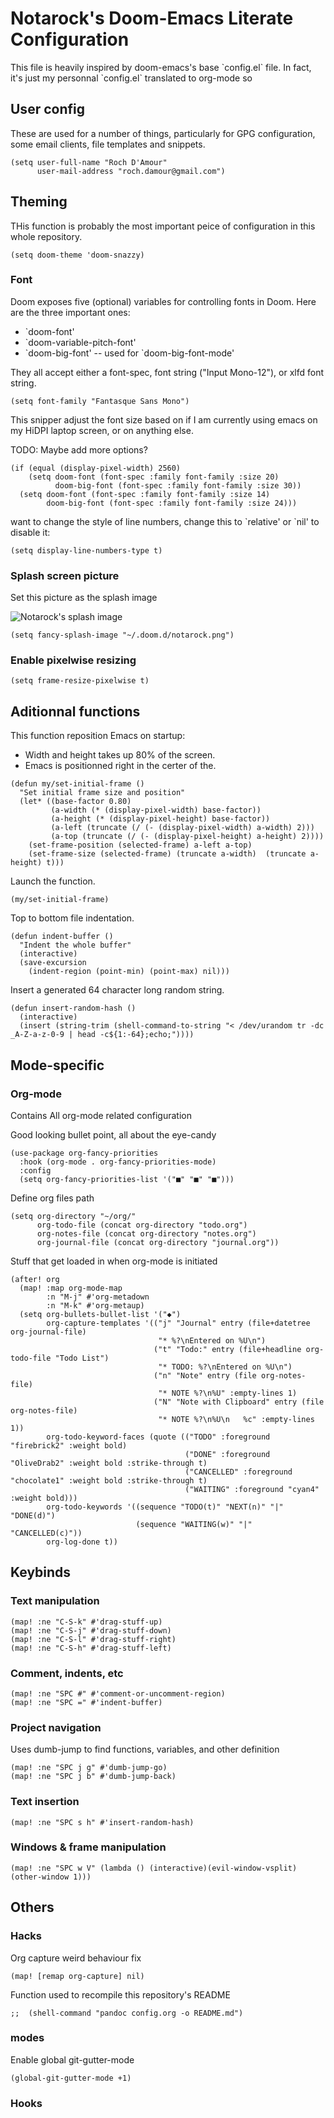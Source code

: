 Notarock\'s Doom-Emacs Literate Configuration
=============================================

This file is heavily inspired by doom-emacs\'s base \`config.el\` file.
In fact, it\'s just my personnal \`config.el\` translated to org-mode so

User config
-----------

These are used for a number of things, particularly for GPG
configuration, some email clients, file templates and snippets.

``` {.commonlisp org-language="emacs-lisp"}
(setq user-full-name "Roch D'Amour"
      user-mail-address "roch.damour@gmail.com")
```

Theming
-------

THis function is probably the most important peice of configuration in
this whole repository.

``` {.commonlisp org-language="emacs-lisp"}
(setq doom-theme 'doom-snazzy)
```

### Font

Doom exposes five (optional) variables for controlling fonts in Doom.
Here are the three important ones:

-   \`doom-font\'
-   \`doom-variable-pitch-font\'
-   \`doom-big-font\' -- used for \`doom-big-font-mode\'

They all accept either a font-spec, font string (\"Input Mono-12\"), or
xlfd font string.

``` {.commonlisp org-language="emacs-lisp"}
(setq font-family "Fantasque Sans Mono")
```

This snipper adjust the font size based on if I am currently using emacs
on my HiDPI laptop screen, or on anything else.

TODO: Maybe add more options?

``` {.commonlisp org-language="emacs-lisp"}
(if (equal (display-pixel-width) 2560)
    (setq doom-font (font-spec :family font-family :size 20)
          doom-big-font (font-spec :family font-family :size 30))
  (setq doom-font (font-spec :family font-family :size 14)
        doom-big-font (font-spec :family font-family :size 24)))
```

want to change the style of line numbers, change this to \`relative\' or
\`nil\' to disable it:

``` {.commonlisp org-language="emacs-lisp"}
(setq display-line-numbers-type t)
```

### Splash screen picture

Set this picture as the splash image

![Notarock\'s splash image](./notarock.png "notarock.png")

``` {.commonlisp org-language="emacs-lisp"}
(setq fancy-splash-image "~/.doom.d/notarock.png")
```

### Enable pixelwise resizing

``` {.commonlisp org-language="emacs-lisp"}
(setq frame-resize-pixelwise t)
```

Aditionnal functions
--------------------

This function reposition Emacs on startup:

-   Width and height takes up 80% of the screen.
-   Emacs is positionned right in the certer of the.

``` {.commonlisp org-language="emacs-lisp"}
(defun my/set-initial-frame ()
  "Set initial frame size and position"
  (let* ((base-factor 0.80)
         (a-width (* (display-pixel-width) base-factor))
         (a-height (* (display-pixel-height) base-factor))
         (a-left (truncate (/ (- (display-pixel-width) a-width) 2)))
         (a-top (truncate (/ (- (display-pixel-height) a-height) 2))))
    (set-frame-position (selected-frame) a-left a-top)
    (set-frame-size (selected-frame) (truncate a-width)  (truncate a-height) t)))
```

Launch the function.

``` {.commonlisp org-language="emacs-lisp"}
(my/set-initial-frame)
```

Top to bottom file indentation.

``` {.commonlisp org-language="emacs-lisp"}
(defun indent-buffer ()
  "Indent the whole buffer"
  (interactive)
  (save-excursion
    (indent-region (point-min) (point-max) nil)))
```

Insert a generated 64 character long random string.

``` {.commonlisp org-language="emacs-lisp"}
(defun insert-random-hash ()
  (interactive)
  (insert (string-trim (shell-command-to-string "< /dev/urandom tr -dc _A-Z-a-z-0-9 | head -c${1:-64};echo;"))))
```

Mode-specific
-------------

### Org-mode

Contains All org-mode related configuration

Good looking bullet point, all about the eye-candy

``` {.commonlisp org-language="emacs-lisp"}
(use-package org-fancy-priorities
  :hook (org-mode . org-fancy-priorities-mode)
  :config
  (setq org-fancy-priorities-list '("■" "■" "■")))
```

Define org files path

``` {.commonlisp org-language="emacs-lisp"}
(setq org-directory "~/org/"
      org-todo-file (concat org-directory "todo.org")
      org-notes-file (concat org-directory "notes.org")
      org-journal-file (concat org-directory "journal.org"))
```

Stuff that get loaded in when org-mode is initiated

``` {.commonlisp org-language="emacs-lisp"}
(after! org
  (map! :map org-mode-map
        :n "M-j" #'org-metadown
        :n "M-k" #'org-metaup)
  (setq org-bullets-bullet-list '("◆")
        org-capture-templates '(("j" "Journal" entry (file+datetree org-journal-file)
                                 "* %?\nEntered on %U\n")
                                ("t" "Todo:" entry (file+headline org-todo-file "Todo List")
                                 "* TODO: %?\nEntered on %U\n")
                                ("n" "Note" entry (file org-notes-file)
                                 "* NOTE %?\n%U" :empty-lines 1)
                                ("N" "Note with Clipboard" entry (file org-notes-file)
                                 "* NOTE %?\n%U\n   %c" :empty-lines 1))
        org-todo-keyword-faces (quote (("TODO" :foreground "firebrick2" :weight bold)
                                       ("DONE" :foreground "OliveDrab2" :weight bold :strike-through t)
                                       ("CANCELLED" :foreground "chocolate1" :weight bold :strike-through t)
                                       ("WAITING" :foreground "cyan4" :weight bold)))
        org-todo-keywords '((sequence "TODO(t)" "NEXT(n)" "|" "DONE(d)")
                            (sequence "WAITING(w)" "|" "CANCELLED(c)"))
        org-log-done t))
```

Keybinds
--------

### Text manipulation

``` {.commonlisp org-language="emacs-lisp"}
(map! :ne "C-S-k" #'drag-stuff-up)
(map! :ne "C-S-j" #'drag-stuff-down)
(map! :ne "C-S-l" #'drag-stuff-right)
(map! :ne "C-S-h" #'drag-stuff-left)
```

### Comment, indents, etc

``` {.commonlisp org-language="emacs-lisp"}
(map! :ne "SPC #" #'comment-or-uncomment-region)
(map! :ne "SPC =" #'indent-buffer)
```

### Project navigation

Uses dumb-jump to find functions, variables, and other definition

``` {.commonlisp org-language="emacs-lisp"}
(map! :ne "SPC j g" #'dumb-jump-go)
(map! :ne "SPC j b" #'dumb-jump-back)
```

### Text insertion

``` {.commonlisp org-language="emacs-lisp"}
(map! :ne "SPC s h" #'insert-random-hash)
```

### Windows & frame manipulation

``` {.commonlisp org-language="emacs-lisp"}
(map! :ne "SPC w V" (lambda () (interactive)(evil-window-vsplit) (other-window 1)))
```

Others
------

### Hacks

Org capture weird behaviour fix

``` {.commonlisp org-language="emacs-lisp"}
(map! [remap org-capture] nil)
```

Function used to recompile this repository\'s README

``` {.commonlisp org-language="emacs-lisp"}
;;  (shell-command "pandoc config.org -o README.md")
```

### modes

Enable global git-gutter-mode

``` {.commonlisp org-language="emacs-lisp"}
(global-git-gutter-mode +1)
```

### Hooks
